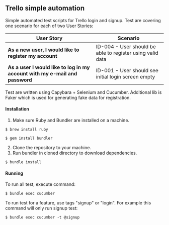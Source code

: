 ## Trello simple automation
Simple automated test scripts for Trello login and signup.
Test are covering one scenario for each of two User Stories: 

| User Story |   Scenario 
|-----|-----|
| **As a new user, I would like to register my account**  | ID-004 - User should be able to register using valid data |
| **As a user I would like to log in my account with my e-mail and password**  | ID-001 - User should see initial login screen empty|


Test are written using Capybara + Selenium and Cucumber. Additional lib is Faker which is used for generating fake data for registration. 

#### Installation 

1. Make sure Ruby and Bundler are installed on a machine. 
```
$ brew install ruby
```
```
$ gem install bundler
```
2. Clone the repository to your machine. 
3. Run bundler in cloned directory to download dependencies. 
```
$ bundle install
```
#### Running
To run all test, execute command: 
```
$ bundle exec cucumber 
```

To run test for a feature, use tags "signup" or "login". For example this command will only run signup test: 
```
$ bundle exec cucumber -t @signup
```
